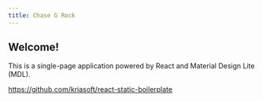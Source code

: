```yaml
---
title: Chase G Rock
---
```


## Welcome!

This is a single-page application powered by React and Material Design Lite (MDL).

https://github.com/kriasoft/react-static-boilerplate
